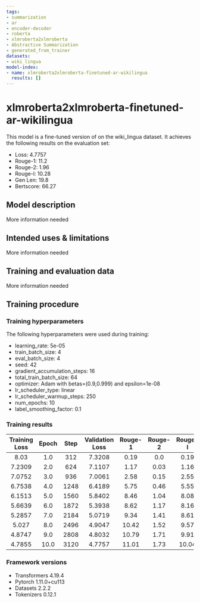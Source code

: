 ```yaml
---
tags:
- summarization
- ar
- encoder-decoder
- roberta
- xlmroberta2xlmroberta
- Abstractive Summarization
- generated_from_trainer
datasets:
- wiki_lingua
model-index:
- name: xlmroberta2xlmroberta-finetuned-ar-wikilingua
  results: []
---
```


<!-- This model card has been generated automatically according to the information the Trainer had access to. You
should probably proofread and complete it, then remove this comment. -->

# xlmroberta2xlmroberta-finetuned-ar-wikilingua

This model is a fine-tuned version of [](https://huggingface.co/) on the wiki_lingua dataset.
It achieves the following results on the evaluation set:
- Loss: 4.7757
- Rouge-1: 11.2
- Rouge-2: 1.96
- Rouge-l: 10.28
- Gen Len: 19.8
- Bertscore: 66.27

## Model description

More information needed

## Intended uses & limitations

More information needed

## Training and evaluation data

More information needed

## Training procedure

### Training hyperparameters

The following hyperparameters were used during training:
- learning_rate: 5e-05
- train_batch_size: 4
- eval_batch_size: 4
- seed: 42
- gradient_accumulation_steps: 16
- total_train_batch_size: 64
- optimizer: Adam with betas=(0.9,0.999) and epsilon=1e-08
- lr_scheduler_type: linear
- lr_scheduler_warmup_steps: 250
- num_epochs: 10
- label_smoothing_factor: 0.1

### Training results

| Training Loss | Epoch | Step | Validation Loss | Rouge-1 | Rouge-2 | Rouge-l | Gen Len | Bertscore |
|:-------------:|:-----:|:----:|:---------------:|:-------:|:-------:|:-------:|:-------:|:---------:|
| 8.03          | 1.0   | 312  | 7.3208          | 0.19    | 0.0     | 0.19    | 20.0    | 54.84     |
| 7.2309        | 2.0   | 624  | 7.1107          | 1.17    | 0.03    | 1.16    | 20.0    | 60.0      |
| 7.0752        | 3.0   | 936  | 7.0061          | 2.58    | 0.15    | 2.55    | 20.0    | 63.52     |
| 6.7538        | 4.0   | 1248 | 6.4189          | 5.75    | 0.46    | 5.55    | 19.95   | 62.83     |
| 6.1513        | 5.0   | 1560 | 5.8402          | 8.46    | 1.04    | 8.08    | 19.2    | 64.25     |
| 5.6639        | 6.0   | 1872 | 5.3938          | 8.62    | 1.17    | 8.16    | 19.28   | 64.81     |
| 5.2857        | 7.0   | 2184 | 5.0719          | 9.34    | 1.41    | 8.61    | 19.71   | 65.29     |
| 5.027         | 8.0   | 2496 | 4.9047          | 10.42   | 1.52    | 9.57    | 19.57   | 65.75     |
| 4.8747        | 9.0   | 2808 | 4.8032          | 10.79   | 1.71    | 9.91    | 19.42   | 66.2      |
| 4.7855        | 10.0  | 3120 | 4.7757          | 11.01   | 1.73    | 10.04   | 19.55   | 66.24     |


### Framework versions

- Transformers 4.19.4
- Pytorch 1.11.0+cu113
- Datasets 2.2.2
- Tokenizers 0.12.1
